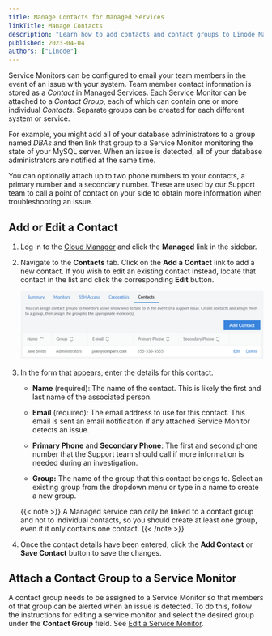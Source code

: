 ```yaml
---
title: Manage Contacts for Managed Services
linkTitle: Manage Contacts
description: "Learn how to add contacts and contact groups to Linode Managed Services."
published: 2023-04-04
authors: ["Linode"]
---
```


Service Monitors can be configured to email your team members in the event of an issue with your system. Team member contact information is stored as a *Contact* in Managed Services. Each Service Monitor can be attached to a *Contact Group*, each of which can contain one or more individual *Contacts*. Separate groups can be created for each different system or service.

For example, you might add all of your database administrators to a group named *DBAs* and then link that group to a Service Monitor monitoring the state of your MySQL server. When an issue is detected, all of your database administrators are notified at the same time.

You can optionally attach up to two phone numbers to your contacts, a primary number and a secondary number. These are used by our Support team to call a point of contact on your side to obtain more information when troubleshooting an issue.

## Add or Edit a Contact

1. Log in to the [Cloud Manager](https://cloud.linode.com) and click the **Managed** link in the sidebar.

1. Navigate to the **Contacts** tab. Click on the **Add a Contact** link to add a new contact. If you wish to edit an existing contact instead, locate that contact in the list and click the corresponding **Edit** button.

    ![Screenshot of the Managed Services Contacts page in the Cloud Manager](managed-contacts.png)

1. In the form that appears, enter the details for this contact.

    - **Name** (required): The name of the contact. This is likely the first and last name of the associated person.

    - **Email** (required): The email address to use for this contact. This email is sent an email notification if any attached Service Monitor detects an issue.

    - **Primary Phone** and **Secondary Phone**: The first and second phone number that the Support team should call if more information is needed during an investigation.

    - **Group:** The name of the group that this contact belongs to. Select an existing group from the dropdown menu or type in a name to create a new group.

    {{< note >}}
    A Managed service can only be linked to a contact group and not to individual contacts, so you should create at least one group, even if it only contains one contact.
    {{< /note >}}

1.  Once the contact details have been entered, click the **Add Contact** or **Save Contact** button to save the changes.

## Attach a Contact Group to a Service Monitor

A contact group needs to be assigned to a Service Monitor so that members of that group can be alerted when an issue is detected. To do this, follow the instructions for editing a service monitor and select the desired group under the **Contact Group** field. See [Edit a Service Monitor](/docs/products/services/managed/guides/service-monitors/#edit-a-service-monitor).